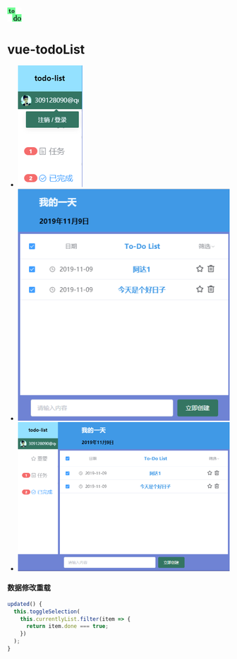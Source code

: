 # ![](images/favicon.png)
# vue-todoList
 
* ![注销](images/logout.png)
* ![缩小](images/mini.png)
* ![首页](images/index.png)



### 数据修改重载
  ``` js
  updated() {
    this.toggleSelection(
      this.currentlyList.filter(item => {
        return item.done === true;
      })
    );
  }
  ```
